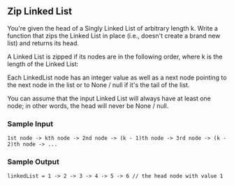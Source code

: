 
## Zip Linked List

You're given the head of a Singly Linked List of arbitrary length
k. Write a function that zips the Linked List in place (i.e.,
doesn't create a brand new list) and returns its head.

A Linked List is zipped if its nodes are in the following order, where
k is the length of the Linked List:

Each LinkedList node has an integer value as well as
a next node pointing to the next node in the list or to
None / null if it's the tail of the list.

You can assume that the input Linked List will always have at least one node;
in other words, the head will never be None / null.

### Sample Input
```
1st node -> kth node -> 2nd node -> (k - 1)th node -> 3rd node -> (k - 2)th node -> ...
```

### Sample Output
```
linkedList = 1 -> 2 -> 3 -> 4 -> 5 -> 6 // the head node with value 1
```

